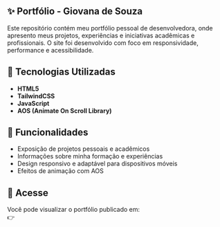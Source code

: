 ## ✨ Portfólio - Giovana de Souza

Este repositório contém meu portfólio pessoal de desenvolvedora, onde apresento meus projetos, experiências e iniciativas acadêmicas e profissionais. O site foi desenvolvido com foco em responsividade, performance e acessibilidade.

## 🚀 Tecnologias Utilizadas

- **HTML5**
- **TailwindCSS**
- **JavaScript**
- **AOS (Animate On Scroll Library)**

## 📌 Funcionalidades

- Exposição de projetos pessoais e acadêmicos
- Informações sobre minha formação e experiências
- Design responsivo e adaptável para dispositivos móveis
- Efeitos de animação com AOS

## 🔗 Acesse

Você pode visualizar o portfólio publicado em:  
👉 

